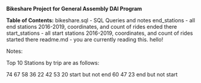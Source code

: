 **Bikeshare Project for General Assembly DAI Program**

**Table of Contents:**
bikeshare.sql - SQL Queries and notes
end_stations - all end stations 2016-2019, coordinates, and count of rides ended there
start_stations - all start stations 2016-2019, coordinates, and count of rides started there
readme.md - you are currently reading this. hello!

Notes:

Top 10 Stations by trip are as follows: 

74
67
58
36
22
42
53
20 start but not end
60
47
23 end but not start